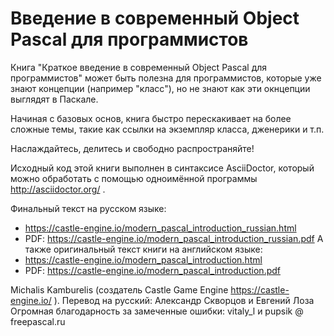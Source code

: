 # Введение в современный Object Pascal для программистов

Книга "Краткое введение в современный Object Pascal для программистов" может быть полезна для программистов, которые уже знают концепции (например "класс"), но не знают как эти окнцепции выглядят в Паскале.

Начиная с базовых основ, книга быстро перескакивает на более сложные темы, такие как ссылки на экземпляр класса, дженерики и т.п.

Наслаждайтесь, делитесь и свободно распространяйте!

Исходный код этой книги выполнен в синтаксисе AsciiDoctor, который можно обработать с помощью одноимённой программы http://asciidoctor.org/ .

Финальный текст на русском языке:
* https://castle-engine.io/modern_pascal_introduction_russian.html
* PDF: https://castle-engine.io/modern_pascal_introduction_russian.pdf
А также оригинальный текст книги на английском языке:
* https://castle-engine.io/modern_pascal_introduction.html
* PDF: https://castle-engine.io/modern_pascal_introduction.pdf

Michalis Kamburelis (создатель Castle Game Engine https://castle-engine.io/ ).
Перевод на русский: Александр Скворцов и Евгений Лоза
Огромная благодарность за замеченные ошибки: vitaly_l и pupsik @ freepascal.ru
